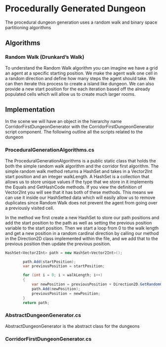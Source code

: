 # Procedurally Generated Dungeon

The procedural dungeon generation uses a random walk and binary space partitioning algorithms

## Algorithms

### Random Walk (Drunkard’s Walk)

To understand the  Random Walk algorithm you can imagine we have a grid an agent at a specific starting position. We make the agent walk one cell in a random direction and define how many steps the agent should take. We can then iterate this process to create a island like dungeon. We can also provide a new start position for the each iteration based off the already populated cells which will allow us to create much larger rooms.

## Implementation

In the scene we will have an object in the hierarchy name CorridorFirstDungeonGenerator with the CorridorFirstDungeonGenerator script component. The following outline all the scripts related to the dungeon

### ProceduralGenerationAlgorithms.cs

The ProceduralGenerationAlgorithms is a public static class that holds the both the simple random walk algorithm and the corridor first algorithm. The simple random walk  method returns a HashSet<Vector2Int> and takes in a Vector2Int start position and an integer walkLength. A HashSet is a collection that allows us to store unique values if the type that we store in it implements the Equals and GetHashCode methods. If you view the definition of Vector2Int you will see that it has both of these methods. This means we can use it inside our HashSetted data which will easily allow us to remove duplicates since Random Walk does not prevent the agent from going over a previously visited cell. 

In the method we first create a new HashSet to store our path positions and add the start position to the path as well as setting the previous position variable to the start position. Then we start a loop from 0 to the walk length and get a new position in a random cardinal direction by calling our method in the Direction2D class implemented within the file, and we add that to the previous position then update the previous position.

```csharp
HashSet<Vector2Int> path = new HashSet<Vector2Int>();

        path.Add(startPosition);
        var previousPosition = startPosition;

        for (int i = 0; i < walkLength; i++)
        {
            var newPosition = previousPosition + Direction2D.GetRandomCardinalDirection();
            path.Add(newPosition);
            previousPosition = newPosition;
        }
        return path;
```

### AbstractDungeonGenerator.cs

AbstractDungeonGenerator is the abstract class for the dungeons

### CorridorFirstDungeonGenerator.cs